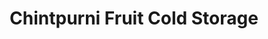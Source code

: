 ---
title: "Chintpurni Fruit Cold Storage"
url: /jalalabad/chintpurni-fruit-cold-storage/
shop: Großhandel
---